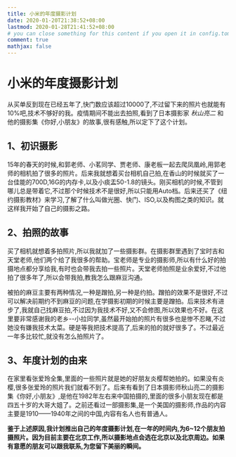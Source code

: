 ```yaml
---
title: 小米的年度摄影计划
date: 2020-01-20T21:38:52+08:00
lastmod: 2020-01-28T21:41:52+08:00
# you can close something for this content if you open it in config.toml.
comment: true
mathjax: false
---
```



# 小米的年度摄影计划

从买单反到现在已经五年了,快门数应该超过10000了,不过留下来的照片也就能有10%吧,技术不够好的我。疫情期间不能出去拍照,看到了日本摄影家 *秋山亮二* 和他的摄影集《你好,小朋友》的故事,很有感触,所以定下了这个计划。

## 1、初识摄影

15年的春天的时候,和郭老师、小茗同学、贾老师、康老板一起去爬凤凰岭,用郭老师的相机拍了很多的照片。后来我就想着买台相机自己拍,在香山的时候就买了一台佳能的700D,16G的内存卡,以及小痰盂50-1.8的镜头。刚买相机的时候,不管到哪儿总是带着它,不过那个时候技术不是很好,所以只能用Auto档。后来还买了《纽约摄影教材》来学习,了解了什么叫做光圈、快门、ISO,以及构图之类的知识。就这样我开始了自己的摄影之路。

## 2、拍照的故事

买了相机就想着多拍照片,所以我就加了一些摄影群。在摄影群里遇到了宝时吉和天堂老师,他们两个给了我很多的帮助。宝老师是专业的摄影师,所以有什么好的拍摄地点都分享给我,有时也会带我去拍一些照片。天堂老师拍照是业余爱好,不过他拍了很多年了,所以会带我拍,教我怎么跟麻豆沟通。

被拍的麻豆主要有两种情况,一种是蹭拍,另一种是约拍。蹭拍的效果不是很好,不过可以解决前期约不到麻豆的问题,在学摄影初期的时候主要是蹭拍。后来技术有进步了,我就自己找麻豆拍,不过因为我技术不好,又不会修图,所以效果也不好。在这里要非常感谢我的老乡--小拉同学,虽然最开始拍的照片有很多也是惨不忍睹,不过她没有嫌我技术太菜。硬是等我把技术提高了,后来的拍的就好很多了。不过最近一年多比较忙,就没有怎么拍照片了。

## 3、年度计划的由来

在家里看张爱玲全集,里面的一些照片就是她的好朋友炎樱帮她拍的。如果没有炎樱,很多张爱玲的照片我们就看不到了。后来有看到了日本摄影师秋山亮二的摄影集《你好,小朋友》,是他在1982年左右来中国拍摄的,里面的很多小朋友现在都是四五十岁的大哥大姐了。之前还看过一部摄影集,是一个美国的摄影师,作品的内容主要是1910——1940年之间的中国,内容有名人也有普通人。

**鉴于上述原因,我计划推出自己的年度摄影计划,在一年的时间内,为6~12个朋友拍摄照片。因为目前主要在北京工作,所以摄影地点会选在北京以及北京周边。如果有意愿的朋友可以跟我联系,为您留下美丽的瞬间。**
